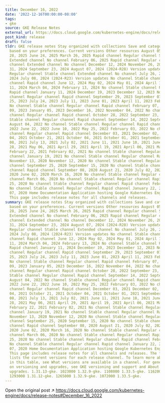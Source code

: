 ```yaml
---
title: December 16, 2022
date: '2022-12-16T00:00:00-08:00'
tags:
- gke
source: GKE Release Notes
external_url: https://docs.cloud.google.com/kubernetes-engine/docs/release-notes#December_16_2022
post_kind: release
draft: false
tldr: GKE release notes Stay organized with collections Save and categorize content
  based on your preferences. Current versions Other resources August 05, 2025 July
  28, 2025 June 24, 2025 March 26, 2025 Rapid channel Regular channel Stable channel
  Extended channel No channel February 06, 2025 Rapid channel Regular channel Stable
  channel Extended channel No channel December 12, 2024 November 26, 2024 October
  31, 2024 September 23, 2024 August 07, 2024 (2024-R28) Version updates Rapid channel
  Regular channel Stable channel Extended channel No channel July 26, 2024 July 15,
  2024 July 08, 2024 (2024-R23) Version updates No channel Stable channel Regular
  channel Rapid channel June 12, 2024 May 02, 2024 May 01, 2024 April 10, 2024 March
  11, 2024 March 04, 2024 February 13, 2024 No channel Stable channel Regular channel
  Rapid channel January 11, 2024 December 19, 2023 December 12, 2023 No channel Stable
  channel Regular channel Rapid channel September 29, 2023 September 07, 2023 August
  25, 2023 July 24, 2023 July 11, 2023 June 01, 2023 April 11, 2023 February 10, 2023
  No channel Stable channel Regular channel Rapid channel February 07, 2023 January
  09, 2023 January 05, 2023 December 16, 2022 November 04, 2022 No channel Stable
  channel Regular channel Rapid channel October 28, 2022 September 23, 2022 No channel
  Stable channel Regular channel Rapid channel September 14, 2022 September 07, 2022
  August 04, 2022 No channel Stable channel Regular channel Rapid channel August 03,
  2022 June 22, 2022 June 10, 2022 May 25, 2022 February 03, 2022 No channel Stable
  channel Regular channel Rapid channel December 03, 2021 December 02, 2021 November
  04, 2021 October 21, 2021 October 04, 2021 October 01, 2021 September 16, 2021 September
  08, 2021 July 13, 2021 July 02, 2021 June 11, 2021 June 10, 2021 June 09, 2021 May
  28, 2021 May 06, 2021 April 29, 2021 April 19, 2021 April 06, 2021 March 23, 2021
  February 22, 2021 February 02, 2021 No channel Stable channel Regular channel Rapid
  channel January 19, 2021 No channel Stable channel Regular channel Rapid channel
  November 13, 2020 November 12, 2020 No channel Stable channel Regular channel Rapid
  channel September 25, 2020 September 15, 2020 No channel Stable channel Regular
  channel Rapid channel September 08, 2020 August 21, 2020 July 02, 2020 June 29,
  2020 June 02, 2020 March 16, 2020 No channel Stable channel Regular channel Rapid
  channel March 06, 2020 No channel Stable channel Regular channel Rapid channel February
  25, 2020 No channel Stable channel Regular channel Rapid channel February 11, 2020
  No channel Stable channel Regular channel Rapid channel January 22, 2020 January
  07, 2020 Home Documentation Application hosting Google Kubernetes Engine (GKE) Resources
  This page includes release notes for all channels and releases.
summary: GKE release notes Stay organized with collections Save and categorize content
  based on your preferences. Current versions Other resources August 05, 2025 July
  28, 2025 June 24, 2025 March 26, 2025 Rapid channel Regular channel Stable channel
  Extended channel No channel February 06, 2025 Rapid channel Regular channel Stable
  channel Extended channel No channel December 12, 2024 November 26, 2024 October
  31, 2024 September 23, 2024 August 07, 2024 (2024-R28) Version updates Rapid channel
  Regular channel Stable channel Extended channel No channel July 26, 2024 July 15,
  2024 July 08, 2024 (2024-R23) Version updates No channel Stable channel Regular
  channel Rapid channel June 12, 2024 May 02, 2024 May 01, 2024 April 10, 2024 March
  11, 2024 March 04, 2024 February 13, 2024 No channel Stable channel Regular channel
  Rapid channel January 11, 2024 December 19, 2023 December 12, 2023 No channel Stable
  channel Regular channel Rapid channel September 29, 2023 September 07, 2023 August
  25, 2023 July 24, 2023 July 11, 2023 June 01, 2023 April 11, 2023 February 10, 2023
  No channel Stable channel Regular channel Rapid channel February 07, 2023 January
  09, 2023 January 05, 2023 December 16, 2022 November 04, 2022 No channel Stable
  channel Regular channel Rapid channel October 28, 2022 September 23, 2022 No channel
  Stable channel Regular channel Rapid channel September 14, 2022 September 07, 2022
  August 04, 2022 No channel Stable channel Regular channel Rapid channel August 03,
  2022 June 22, 2022 June 10, 2022 May 25, 2022 February 03, 2022 No channel Stable
  channel Regular channel Rapid channel December 03, 2021 December 02, 2021 November
  04, 2021 October 21, 2021 October 04, 2021 October 01, 2021 September 16, 2021 September
  08, 2021 July 13, 2021 July 02, 2021 June 11, 2021 June 10, 2021 June 09, 2021 May
  28, 2021 May 06, 2021 April 29, 2021 April 19, 2021 April 06, 2021 March 23, 2021
  February 22, 2021 February 02, 2021 No channel Stable channel Regular channel Rapid
  channel January 19, 2021 No channel Stable channel Regular channel Rapid channel
  November 13, 2020 November 12, 2020 No channel Stable channel Regular channel Rapid
  channel September 25, 2020 September 15, 2020 No channel Stable channel Regular
  channel Rapid channel September 08, 2020 August 21, 2020 July 02, 2020 June 29,
  2020 June 02, 2020 March 16, 2020 No channel Stable channel Regular channel Rapid
  channel March 06, 2020 No channel Stable channel Regular channel Rapid channel February
  25, 2020 No channel Stable channel Regular channel Rapid channel February 11, 2020
  No channel Stable channel Regular channel Rapid channel January 22, 2020 January
  07, 2020 Home Documentation Application hosting Google Kubernetes Engine (GKE) Resources
  This page includes release notes for all channels and releases. The following table
  lists the current versions for each release channel. To learn more about the designations
  in this table, see What versions are available in a channel. For general information
  on versioning and upgrades, see GKE versioning and support and About GKE cluster
  upgrades. 1.31.13-gke. 1023000 1.32.9-gke. 1108000 1.33.5-gke. 1162000 1.34.1-gke.
  1293000 1.31.12-gke. 1265000 1.32.9-gke. 1072000 1.33.5-gke.
---
```

Open the original post ↗ https://docs.cloud.google.com/kubernetes-engine/docs/release-notes#December_16_2022
